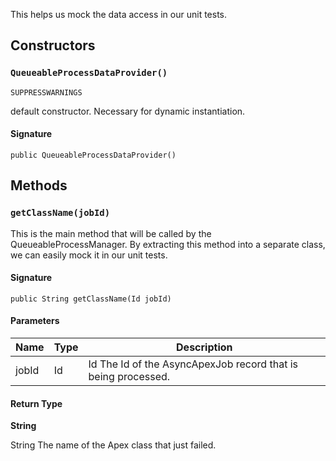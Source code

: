 This helps us mock the data access in our unit tests.

## Constructors

### `QueueableProcessDataProvider()`

`SUPPRESSWARNINGS`

default constructor. Necessary for dynamic instantiation.

#### Signature

```apex
public QueueableProcessDataProvider()
```

## Methods

### `getClassName(jobId)`

This is the main method that will be called by the QueueableProcessManager. By extracting this
method into a separate class, we can easily mock it in our unit tests.

#### Signature

```apex
public String getClassName(Id jobId)
```

#### Parameters

| Name  | Type | Description                                                   |
| ----- | ---- | ------------------------------------------------------------- |
| jobId | Id   | Id The Id of the AsyncApexJob record that is being processed. |

#### Return Type

**String**

String The name of the Apex class that just failed.
